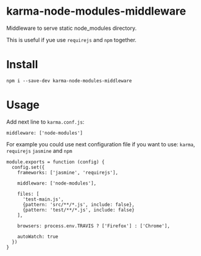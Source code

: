 # karma-node-modules-middleware

Middleware to serve static node_modules directory.
 
This is useful if yue use `requirejs` and `npm` together.

# Install

```
npm i --save-dev karma-node-modules-middleware
```

# Usage

Add next line to `karma.conf.js`:

```
middleware: ['node-modules']
```

For example you could use next configuration file if you want to use: `karma`, `requirejs` `jasmine` and `npm`

```
module.exports = function (config) {
  config.set({
    frameworks: ['jasmine', 'requirejs'],

    middleware: ['node-modules'],

    files: [
      'test-main.js',
      {pattern: 'src/**/*.js', include: false},
      {pattern: 'test/**/*.js', include: false}
    ],

    browsers: process.env.TRAVIS ? ['Firefox'] : ['Chrome'],

    autoWatch: true
  })
}

```
